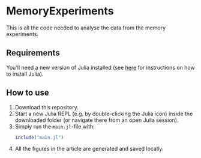 # MemoryExperiments
This is all the code needed to analyse the data from the memory experiments. 

## Requirements
You'll need a new version of Julia installed (see [here](https://julialang.org/downloads/) for instructions on how to install Julia).

## How to use
1. Download this repository.
2. Start a new Julia REPL (e.g. by double-clicking the Julia icon) inside the downloaded folder (or navigate there from an open Julia session).
3. Simply run the `main.jl`-file with:
   ```julia
   include("main.jl")
   ```
4. All the figures in the article are generated and saved locally.

